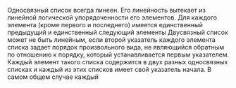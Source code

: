 Односвязный список всегда линеен. Его линейность вытекает из линейной логической упорядоченности его элементов. Для каждого элемента (кроме первого и последнего) имеется единственный предыдущий и единственный следующий элементы
Двусвязный список может не быть линейным, если второй указатель каждого элемента списка задает порядок произвольного вида, не являющийся обратным по отношению к порядку, который устанавливается первым указателем. Каждый элемент такого списка содержится в двух разных односвязных списках и каждый из этих списков имеет свой указатель начала.
В самом общем случае каждый 